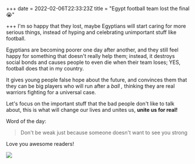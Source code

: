 +++
date = 2022-02-06T22:33:23Z
title = "Egypt football team lost the final 😭"

+++
I'm so happy that they lost, maybe Egyptians will start caring for more serious things, instead of hyping and celebrating unimportant stuff like football.

Egyptians are becoming poorer one day after another, and they still feel happy for something that doesn't really help them; instead, it destroys social bonds and causes people to even die when their team loses; YES, football does that in my country.

It gives young people false hope about the future, and convinces them that they can be big players who will run after a _ball ,_ thinking they are real warriors fighting for a universal case.

Let's focus on the important stuff that the bad people don't like to talk about, this is what will change our lives and unites us, **unite us for real!**

Word of the day:

> Don't be weak just because someone doesn't want to see you strong

Love you awesome readers!

![](https://i.imgur.com/ySSvovr.jpg)
